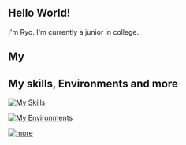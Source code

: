 ## Hello World!
I'm Ryo. I'm currently a junior in college.

## My 

## My skills, Environments and more
[![My Skills](https://skillicons.dev/icons?i=c,python,java,html,css,javascript,md)](https://skillicons.dev)

[![My Environments](https://skillicons.dev/icons?i=git,github,docker,vscode,pycharm,idea,webstorm,matlab)](https://skillicons.dev)

[![more](https://skillicons.dev/icons?i=discord,instagram,twitter,gmail)](https://skillicons.dev)


